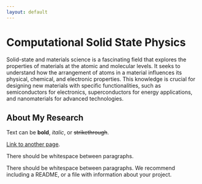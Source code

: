 ```yaml
---
layout: default
---
```


# Computational Solid State Physics

Solid-state and materials science is a fascinating field that explores the properties of materials at the atomic and molecular levels. It seeks to understand how the arrangement of atoms in a material influences its physical, chemical, and electronic properties. This knowledge is crucial for designing new materials with specific functionalities, such as semiconductors for electronics, superconductors for energy applications, and nanomaterials for advanced technologies.

## About My Research

Text can be **bold**, _italic_, or ~~strikethrough~~.

[Link to another page](./electronic-structure.md).

There should be whitespace between paragraphs.

There should be whitespace between paragraphs. We recommend including a README, or a file with information about your project.